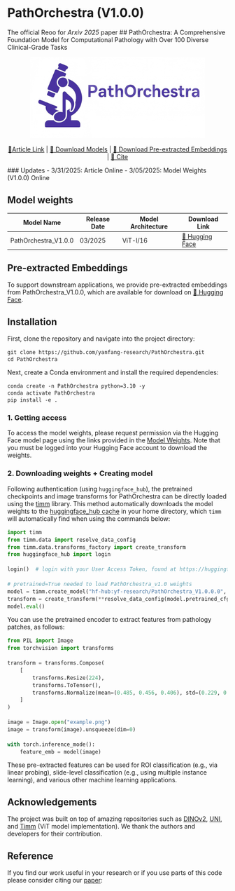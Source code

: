 # PathOrchestra (V1.0.0)

The official Reoo for *Arxiv 2025* paper ## PathOrchestra: A Comprehensive Foundation Model for Computational Pathology with Over 100 Diverse Clinical-Grade Tasks
<p align="center">
    <img src="./figures/PathOrchestra.png" width="400"/>
<p>
  
<p align="center">
  <a href="https://arxiv.org/abs/2503.24345">📑Article Link</a> |
  <a href="#model-weights">🤗 Download Models</a> |
  <a href="#pre-extracted-embeddings">🤗 Download Pre-extracted Embeddings</a> |
  <a href="#reference">📑 Cite</a>
</p>
### Updates
- 3/31/2025: Article Online
- 3/05/2025: Model Weights (V1.0.0) Online

## Model weights
| Model Name    | Release Date | Model Architecture | Download Link            |
|---------------------|--------------|---------------------|-------------------------------------------------------------|
| PathOrchestra_V1.0.0          |   03/2025        | ViT-l/16                 | [🤗 Hugging Face](https://huggingface.co/yf-research/PathOrchestra/)  |

## Pre-extracted Embeddings
To support downstream applications, we provide pre-extracted embeddings from PathOrchestra_V1.0.0, which are available for download on [🤗 Hugging Face](https://huggingface.co/yf-research/PathOrchestra/).

## Installation
First, clone the repository and navigate into the project directory:
```shell
git clone https://github.com/yanfang-research/PathOrchestra.git
cd PathOrchestra
```
Next, create a Conda environment and install the required dependencies:
```shell
conda create -n PathOrchestra python=3.10 -y
conda activate PathOrchestra
pip install -e .
```

### 1. Getting access
To access the model weights, please request permission via the Hugging Face model page using the links provided in the [Model Weights](#model-weights). Note that you must be logged into your Hugging Face account to download the weights.

### 2. Downloading weights + Creating model
Following authentication (using ```huggingface_hub```), the pretrained checkpoints and image transforms for PathOrchestra can be directly loaded using the [timm](https://huggingface.co//github/hub/en/timm) library. This method automatically downloads the model weights to the [huggingface_hub cache](https://huggingface.co//github/huggingface_hub/en/guides/manage-cache) in your home directory, which ```timm``` will automatically find when using the commands below:

```python
import timm
from timm.data import resolve_data_config
from timm.data.transforms_factory import create_transform
from huggingface_hub import login

login()  # login with your User Access Token, found at https://huggingface.co/settings/tokens

# pretrained=True needed to load PathOrchestra_v1.0 weights 
model = timm.create_model("hf-hub:yf-research/PathOrchestra_V1.0.0.0", pretrained=True, init_values=1e-5, dynamic_img_size=True)
transform = create_transform(**resolve_data_config(model.pretrained_cfg, model=model))
model.eval()
```
You can use the pretrained encoder to extract features from pathology patches, as follows:
```python
from PIL import Image
from torchvision import transforms

transform = transforms.Compose(
    [
        transforms.Resize(224),
        transforms.ToTensor(),
        transforms.Normalize(mean=(0.485, 0.456, 0.406), std=(0.229, 0.224, 0.225)),
    ]
)

image = Image.open("example.png")
image = transform(image).unsqueeze(dim=0) 

with torch.inference_mode():
    feature_emb = model(image) 
```
These pre-extracted features can be used for ROI classification (e.g., via linear probing), slide-level classification (e.g., using multiple instance learning), and various other machine learning applications.

## Acknowledgements
The project was built on top of amazing repositories such as [DINOv2](https://github.com/facebookresearch/dinov2), [UNI](https://github.com/mahmoodlab/UNI),  and [Timm](https://github.com/huggingface/pytorch-image-models/) (ViT model implementation). We thank the authors and developers for their contribution. 

## Reference
If you find our work useful in your research or if you use parts of this code please consider citing our [paper](https://arxiv.org/abs/2503.24345):

